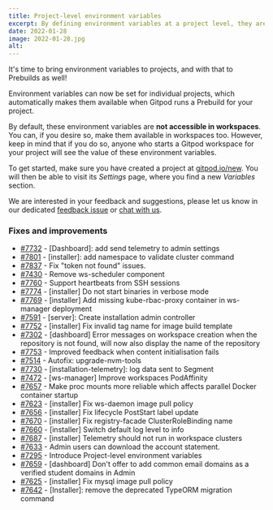 ```yaml
---
title: Project-level environment variables
excerpt: By defining environment variables at a project level, they are made available to prebuilds, and optionally to workspaces too.
date: 2022-01-28
image: 2022-01-28.jpg
alt:
---
```


<script>
  import Contributors from "$lib/components/changelog/contributors.svelte";
</script>

It's time to bring environment variables to projects, and with that to Prebuilds as well!

Environment variables can now be set for individual projects, which automatically makes them available when Gitpod runs a Prebuild for your project.

By default, these environment variables are **not accessible in workspaces**. You can, if you desire so, make them available in workspaces too. However, keep in mind that if you do so, anyone who starts a Gitpod workspace for your project will see the value of these environment variables.

To get started, make sure you have created a project at [gitpod.io/new](https://gitpod.io/new). You will then be able to visit its _Settings_ page, where you find a new _Variables_ section.

We are interested in your feedback and suggestions, please let us know in our dedicated [feedback issue](https://github.com/gitpod-io/gitpod/issues/7860) or [chat with us](https://www.gitpod.io/chat).

<p><Contributors usernames="AlexTugarev,JanKoehnlein,geropl,gtsiolis,jankeromnes,jldec,shaal" /></p>

### Fixes and improvements

- [#7732](https://github.com/gitpod-io/gitpod/pull/7732) - [Dashboard]: add send telemetry to admin settings <Contributors usernames="MrSimonEmms,geropl,gtsiolis" />
- [#7801](https://github.com/gitpod-io/gitpod/pull/7801) - [installer]: add namespace to validate cluster command <Contributors usernames="MrSimonEmms,corneliusludmann" />
- [#7837](https://github.com/gitpod-io/gitpod/pull/7837) - Fix "token not found" issues. <Contributors usernames="AlexTugarev,geropl" />
- [#7430](https://github.com/gitpod-io/gitpod/pull/7430) - Remove ws-scheduler component <Contributors usernames="MrSimonEmms,aledbf,csweichel,geropl,iQQBot,jankeromnes" />
- [#7760](https://github.com/gitpod-io/gitpod/pull/7760) - Support heartbeats from SSH sessions <Contributors usernames="aledbf,csweichel,iQQBot" />
- [#7774](https://github.com/gitpod-io/gitpod/pull/7774) - [installer] Do not start binaries in verbose mode <Contributors usernames="MrSimonEmms,aledbf" />
- [#7769](https://github.com/gitpod-io/gitpod/pull/7769) - [installer] Add missing kube-rbac-proxy container in ws-manager deployment <Contributors usernames="MrSimonEmms,aledbf" />
- [#7591](https://github.com/gitpod-io/gitpod/pull/7591) - [server]: Create installation admin controller <Contributors usernames="MrSimonEmms,corneliusludmann,geropl" />
- [#7752](https://github.com/gitpod-io/gitpod/pull/7752) - [installer] Fix invalid tag name for image build template <Contributors usernames="aledbf,corneliusludmann" />
- [#7302](https://github.com/gitpod-io/gitpod/pull/7302) - [dashboard] Error messages on workspace creation when the repository is not found, will now also display the name of the repository <Contributors usernames="Siddhant-K-code,gtsiolis,iQQBot,jankeromnes,trumbitta" />
- [#7753](https://github.com/gitpod-io/gitpod/pull/7753) - Improved feedback when content initialisation fails <Contributors usernames="Furisto,csweichel" />
- [#7514](https://github.com/gitpod-io/gitpod/pull/7514) - Autofix: upgrade-nvm-tools <Contributors usernames="akosyakov,autofix-bot,jankeromnes" />
- [#7730](https://github.com/gitpod-io/gitpod/pull/7730) - [installation-telemetry]: log data sent to Segment <Contributors usernames="MrSimonEmms,corneliusludmann" />
- [#7472](https://github.com/gitpod-io/gitpod/pull/7472) - [ws-manager] Improve workspaces PodAffinity <Contributors usernames="MrSimonEmms,aledbf,corneliusludmann,csweichel" />
- [#7657](https://github.com/gitpod-io/gitpod/pull/7657) - Make proc mounts more reliable which affects parallel Docker container startup <Contributors usernames="aledbf,csweichel" />
- [#7623](https://github.com/gitpod-io/gitpod/pull/7623) - [installer] Fix ws-daemon image pull policy <Contributors usernames="aledbf,kylos101" />
- [#7656](https://github.com/gitpod-io/gitpod/pull/7656) - [installer] Fix lifecycle PostStart label update <Contributors usernames="aledbf,csweichel,iQQBot" />
- [#7670](https://github.com/gitpod-io/gitpod/pull/7670) - [installer] Fix registry-facade ClusterRoleBinding name <Contributors usernames="aledbf,kylos101" />
- [#7660](https://github.com/gitpod-io/gitpod/pull/7660) - [installer] Switch default log level to info <Contributors usernames="MrSimonEmms,aledbf,csweichel,geropl,jeanp413" />
- [#7687](https://github.com/gitpod-io/gitpod/pull/7687) - [installer] Telemetry should not run in workspace clusters <Contributors usernames="MrSimonEmms,aledbf" />
- [#7633](https://github.com/gitpod-io/gitpod/pull/7633) - Admin users can download the account statement. <Contributors usernames="JanKoehnlein,laushinka" />
- [#7295](https://github.com/gitpod-io/gitpod/pull/7295) - Introduce Project-level environment variables <Contributors usernames="AlexTugarev,JanKoehnlein,geropl,gtsiolis,jankeromnes,jldec,shaal" />
- [#7659](https://github.com/gitpod-io/gitpod/pull/7659) - [dashboard] Don't offer to add common email domains as a verified student domains in Admin <Contributors usernames="jankeromnes,laushinka" />
- [#7625](https://github.com/gitpod-io/gitpod/pull/7625) - [installer] Fix mysql image pull policy <Contributors usernames="aledbf,corneliusludmann" />
- [#7642](https://github.com/gitpod-io/gitpod/pull/7642) - [Installer]: remove the deprecated TypeORM migration command <Contributors usernames="MrSimonEmms,corneliusludmann" />
